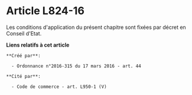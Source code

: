 # Article L824-16

Les conditions d'application du présent chapitre sont fixées par décret en Conseil d'Etat.

**Liens relatifs à cet article**

	**Créé par**:

	  - Ordonnance n°2016-315 du 17 mars 2016 - art. 44

	**Cité par**:

	  - Code de commerce - art. L950-1 (V)
